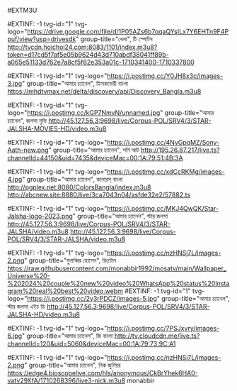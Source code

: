 #EXTM3U

#EXTINF: -1 tvg-id="1" tvg-logo="https://drive.google.com/file/d/1P05AZs6b7oqaQYsILx7Y6EHTn9F4Ppuf/view?usp=drivesdk" group-title="খেলা", টি স্পোর্টস
http://tvcdn.hoichoi24.com:8083/1101/index.m3u8?token=d17cd5f7af5e05b9624d43d710abdf38041ff89b-a065e51133d762e7a8cf5f62e353a01c-1710341400-1710337800


#EXTINF: -1 tvg-id="1" tvg-logo="https://i.postimg.cc/Y0JH8x3c/images-3.jpg" group-title="আমার চ্যানেল", ডিসকভেরী বাংলা
https://mhdtvmax.net/delta/discovery/api/Discovery_Bangla.m3u8

#EXTINF: -1 tvg-id="1" tvg-logo="https://i.postimg.cc/kGP7NmvN/unnamed.jpg" group-title="আমার চ্যানেল", জলসা মুভি
http://45.127.56.3:9698/live/Corpus-POL/SRV4/3/STAR-JALSHA-MOVIES-HD/video.m3u8


#EXTINF: -1 tvg-id="1" tvg-logo="https://i.postimg.cc/4NvGpqMZ/Sony-Aath-new.png" group-title="আমার চ্যানেল", সনি আট
http://195.26.87.217/live.ts?channelId=44150&uid=7435&deviceMac=00:1A:79:51:4B:3A


#EXTINF: -1 tvg-id="1" tvg-logo="https://i.postimg.cc/xdCcRKMg/images-4.jpg" group-title="আমার চ্যানেল", কালারস্ বাংলা
http://pgplex.net:8080/ColorsBangla/index.m3u8
http://abcnew.site:8880/live/3ca7043n04/asfde32e2/57882.ts


#EXTINF: -1 tvg-id="1" tvg-logo="https://i.postimg.cc/MKJ4QwQK/Star-Jalsha-logo-2023.png" group-title="আমার চ্যানেল", স্টার জলসা
http://45.127.56.3:9698/live/Corpus-POL/SRV4/3/STAR-JALSHA/video.m3u8
http://45.127.56.3:9698/live/Corpus-POL/SRV4/3/STAR-JALSHA/video.m3u8

#EXTINF: -1 tvg-id="1" tvg-logo="https://i.postimg.cc/nzHNSj7L/images-2.png" group-title="মুনাব্বির হোসেন", রিংটোন
https://raw.githubusercontent.com/monabbir1992/mosatv/main/Wallpaper_Universe%20-%202024%20couple%20new%20video%20WhatsApp%20status%20Instagram%20real%20best%20video.webm
#EXTINF: -1 tvg-id="1" tvg-logo="https://i.postimg.cc/2y3rPDCZ/images-5.jpg" group-title="আমার চ্যানেল", স্টার জলসা এইচ ডি
http://45.127.56.3:9698/live/Corpus-POL/SRV4/3/STAR-JALSHA-HD/video.m3u8


#EXTINF: -1 tvg-id="1" tvg-logo="https://i.postimg.cc/7PSJxvry/images-6.jpg" group-title="আমার চ্যানেল", জি বাংলা
http://tv.cloudcdn.me/live.ts?channelId=120&uid=5060&deviceMac=00:1A:79:73:9C:A1

#EXTINF: -1 tvg-id="1" tvg-logo="https://i.postimg.cc/nzHNSj7L/images-2.png" group-title="আমার চ্যানেল", নিক জুনিয়র
https://edge4.bioscopelive.com/hls/anonymous/CkBrYhek6HA0-vatv29XfA/1710268396/live3-nick.m3u8
monabbir
